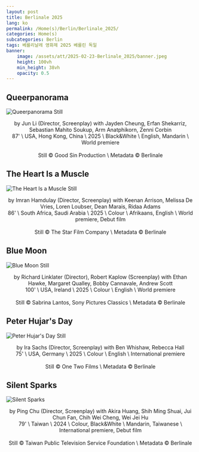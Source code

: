 ```yaml
---
layout: post
title: Berlinale 2025
lang: ko
permalink: /Home(s)/Berlin/Berlinale_2025/
categories: Home(s)
subcategories: Berlin 
tags: 베를리날레 영화제 2025 베를린 독일
banner:
    image: /assets/att/2025-02-23-Berlinale_2025/banner.jpeg
    height: 100vh
    min_height: 38vh
    opacity: 0.5
---
```


## Queerpanorama
![Queerpanorama Still](https://www.berlinale.de/media/filmstills/2025/panorama-2025/202508567_1_RWD_1780.jpg)
<center>
by Jun Li (Director, Screenplay) with Jayden Cheung, Erfan Shekarriz, Sebastian Mahito Soukup, Arm Anatphikorn, Zenni Corbin<br>
87' \ USA, Hong Kong, China \ 2025 \ Black&White \ English, Mandarin \ World premiere<br><br>
Still © Good Sin Production \ Metadata © Berlinale
</center>

## The Heart Is a Muscle
![The Heart Is a Muscle Still](https://www.berlinale.de/media/filmstills/2025/panorama-2025/202507156_1_RWD_1780.jpg)
<center>
by Imran Hamdulay (Director, Screenplay) with Keenan Arrison, Melissa De Vries, Loren Loubser, Dean Marais, Ridaa Adams<br>
86' \ South Africa, Saudi Arabia \ 2025 \ Colour \ Afrikaans, English \ World premiere, Debut film<br><br>
Still © The Star Film Company \ Metadata © Berlinale
</center>

## Blue Moon
![Blue Moon Still](https://www.berlinale.de/media/filmstills/2025/wettbewerb-2025/202505649_1_RWD_1780.jpg)
<center>
by Richard Linklater (Director), Robert Kaplow (Screenplay) with Ethan Hawke, Margaret Qualley, Bobby Cannavale, Andrew Scott<br>
100' \ USA, Ireland \ 2025 \ Colour \ English \ World premiere<br><br>
Still © Sabrina Lantos, Sony Pictures Classics \ Metadata © Berlinale
</center>

## Peter Hujar's Day
![Peter Hujar's Day Still](https://www.berlinale.de/media/filmstills/2025/panorama-2025/202503715_1_RWD_1780.jpg)
<center>
by Ira Sachs (Director, Screenplay) with Ben Whishaw, Rebecca Hall<br>
75' \ USA, Germany \ 2025 \ Colour \ English \ International premiere<br><br>
Still © One Two Films \ Metadata © Berlinale
</center>

## Silent Sparks
![Silent Sparks](https://www.berlinale.de/media/filmstills/2025/panorama-2025/202503208_1_RWD_1780.jpg)
<center>
by Ping Chu (Director, Screenplay) with Akira Huang, Shih Ming Shuai, Jui Chun Fan, Chih Wei Cheng, Wei Jei Hu<br>
79' \ Taiwan \ 2024 \ Colour, Black&White \ Mandarin, Taiwanese \ International premiere, Debut film<br><br>
Still © Taiwan Public Television Service Foundation \ Metadata © Berlinale
</center>